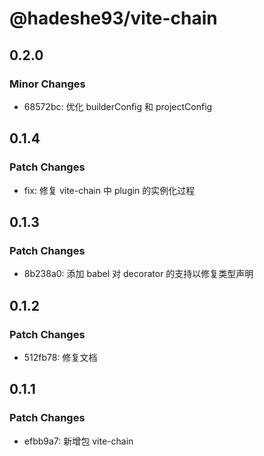 # @hadeshe93/vite-chain

## 0.2.0

### Minor Changes

- 68572bc: 优化 builderConfig 和 projectConfig

## 0.1.4

### Patch Changes

- fix: 修复 vite-chain 中 plugin 的实例化过程

## 0.1.3

### Patch Changes

- 8b238a0: 添加 babel 对 decorator 的支持以修复类型声明

## 0.1.2

### Patch Changes

- 512fb78: 修复文档

## 0.1.1

### Patch Changes

- efbb9a7: 新增包 vite-chain
